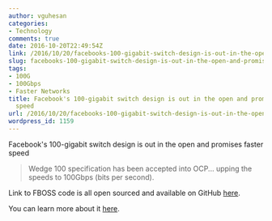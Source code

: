 ```yaml
---
author: vguhesan
categories:
- Technology
comments: true
date: 2016-10-20T22:49:54Z
link: /2016/10/20/facebooks-100-gigabit-switch-design-is-out-in-the-open-and-promises-faster-speed/
slug: facebooks-100-gigabit-switch-design-is-out-in-the-open-and-promises-faster-speed
tags:
- 100G
- 100Gbps
- Faster Networks
title: Facebook's 100-gigabit switch design is out in the open and promises faster
  speed
url: /2016/10/20/facebooks-100-gigabit-switch-design-is-out-in-the-open-and-promises-faster-speed/
wordpress_id: 1159
---
```


Facebook's 100-gigabit switch design is out in the open and promises faster speed


<blockquote>Wedge 100 specification has been accepted into OCP... upping the speeds to 100Gbps (bits per second).</blockquote>


Link to FBOSS code is all open sourced and available on GitHub [here](https://github.com/facebook/fboss/tree/master/fboss).

You can learn more about it [here](https://code.facebook.com/posts/1802489260027439/wedge-100-more-open-and-versatile-than-ever/).
